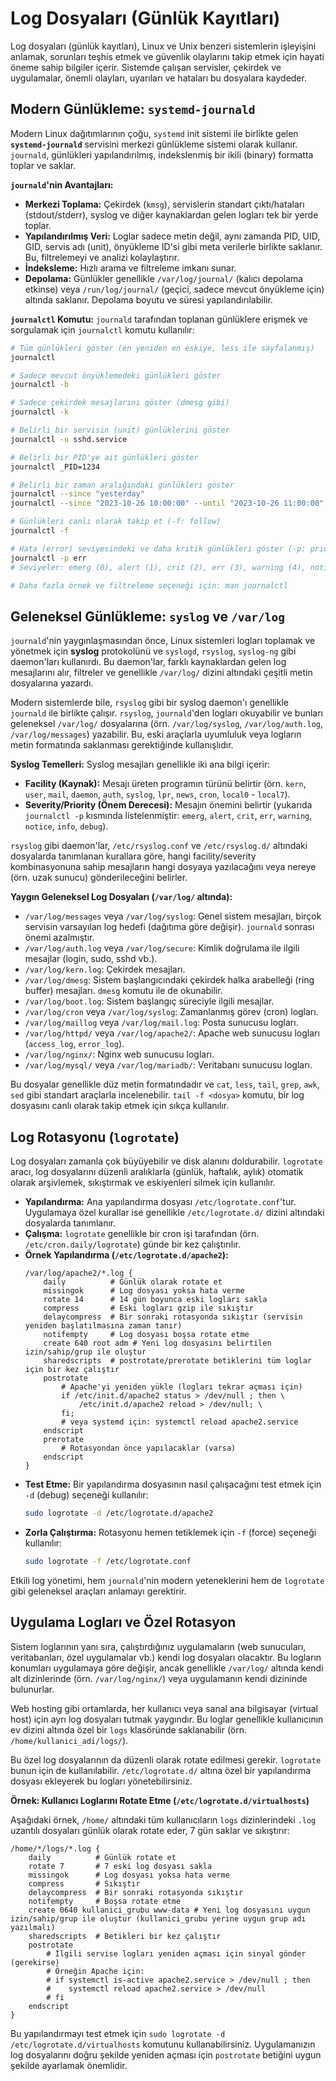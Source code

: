 # Log Dosyaları (Günlük Kayıtları)

Log dosyaları (günlük kayıtları), Linux ve Unix benzeri sistemlerin işleyişini anlamak, sorunları teşhis etmek ve güvenlik olaylarını takip etmek için hayati öneme sahip bilgiler içerir. Sistemde çalışan servisler, çekirdek ve uygulamalar, önemli olayları, uyarıları ve hataları bu dosyalara kaydeder.

## Modern Günlükleme: `systemd-journald`

Modern Linux dağıtımlarının çoğu, `systemd` init sistemi ile birlikte gelen **`systemd-journald`** servisini merkezi günlükleme sistemi olarak kullanır. `journald`, günlükleri yapılandırılmış, indekslenmiş bir ikili (binary) formatta toplar ve saklar.

**`journald`'nin Avantajları:**
*   **Merkezi Toplama:** Çekirdek (`kmsg`), servislerin standart çıktı/hataları (stdout/stderr), syslog ve diğer kaynaklardan gelen logları tek bir yerde toplar.
*   **Yapılandırılmış Veri:** Loglar sadece metin değil, aynı zamanda PID, UID, GID, servis adı (unit), önyükleme ID'si gibi meta verilerle birlikte saklanır. Bu, filtrelemeyi ve analizi kolaylaştırır.
*   **İndeksleme:** Hızlı arama ve filtreleme imkanı sunar.
*   **Depolama:** Günlükler genellikle `/var/log/journal/` (kalıcı depolama etkinse) veya `/run/log/journal/` (geçici, sadece mevcut önyükleme için) altında saklanır. Depolama boyutu ve süresi yapılandırılabilir.

**`journalctl` Komutu:**
`journald` tarafından toplanan günlüklere erişmek ve sorgulamak için `journalctl` komutu kullanılır:
```bash
# Tüm günlükleri göster (en yeniden en eskiye, less ile sayfalanmış)
journalctl

# Sadece mevcut önyüklemedeki günlükleri göster
journalctl -b

# Sadece çekirdek mesajlarını göster (dmesg gibi)
journalctl -k

# Belirli bir servisin (unit) günlüklerini göster
journalctl -u sshd.service

# Belirli bir PID'ye ait günlükleri göster
journalctl _PID=1234

# Belirli bir zaman aralığındaki günlükleri göster
journalctl --since "yesterday"
journalctl --since "2023-10-26 10:00:00" --until "2023-10-26 11:00:00"

# Günlükleri canlı olarak takip et (-f: follow)
journalctl -f

# Hata (error) seviyesindeki ve daha kritik günlükleri göster (-p: priority)
journalctl -p err 
# Seviyeler: emerg (0), alert (1), crit (2), err (3), warning (4), notice (5), info (6), debug (7)

# Daha fazla örnek ve filtreleme seçeneği için: man journalctl
```

## Geleneksel Günlükleme: `syslog` ve `/var/log`

`journald`'nin yaygınlaşmasından önce, Linux sistemleri logları toplamak ve yönetmek için **syslog** protokolünü ve `syslogd`, `rsyslog`, `syslog-ng` gibi daemon'ları kullanırdı. Bu daemon'lar, farklı kaynaklardan gelen log mesajlarını alır, filtreler ve genellikle `/var/log/` dizini altındaki çeşitli metin dosyalarına yazardı.

Modern sistemlerde bile, `rsyslog` gibi bir syslog daemon'ı genellikle `journald` ile birlikte çalışır. `rsyslog`, `journald`'den logları okuyabilir ve bunları geleneksel `/var/log/` dosyalarına (örn. `/var/log/syslog`, `/var/log/auth.log`, `/var/log/messages`) yazabilir. Bu, eski araçlarla uyumluluk veya logların metin formatında saklanması gerektiğinde kullanışlıdır.

**Syslog Temelleri:**
Syslog mesajları genellikle iki ana bilgi içerir:
*   **Facility (Kaynak):** Mesajı üreten programın türünü belirtir (örn. `kern`, `user`, `mail`, `daemon`, `auth`, `syslog`, `lpr`, `news`, `cron`, `local0` - `local7`).
*   **Severity/Priority (Önem Derecesi):** Mesajın önemini belirtir (yukarıda `journalctl -p` kısmında listelenmiştir: `emerg`, `alert`, `crit`, `err`, `warning`, `notice`, `info`, `debug`).

`rsyslog` gibi daemon'lar, `/etc/rsyslog.conf` ve `/etc/rsyslog.d/` altındaki dosyalarda tanımlanan kurallara göre, hangi facility/severity kombinasyonuna sahip mesajların hangi dosyaya yazılacağını veya nereye (örn. uzak sunucu) gönderileceğini belirler.

**Yaygın Geleneksel Log Dosyaları (`/var/log/` altında):**
*   `/var/log/messages` veya `/var/log/syslog`: Genel sistem mesajları, birçok servisin varsayılan log hedefi (dağıtıma göre değişir). `journald` sonrası önemi azalmıştır.
*   `/var/log/auth.log` veya `/var/log/secure`: Kimlik doğrulama ile ilgili mesajlar (login, sudo, sshd vb.).
*   `/var/log/kern.log`: Çekirdek mesajları.
*   `/var/log/dmesg`: Sistem başlangıcındaki çekirdek halka arabelleği (ring buffer) mesajları. `dmesg` komutu ile de okunabilir.
*   `/var/log/boot.log`: Sistem başlangıç süreciyle ilgili mesajlar.
*   `/var/log/cron` veya `/var/log/syslog`: Zamanlanmış görev (cron) logları.
*   `/var/log/maillog` veya `/var/log/mail.log`: Posta sunucusu logları.
*   `/var/log/httpd/` veya `/var/log/apache2/`: Apache web sunucusu logları (`access_log`, `error_log`).
*   `/var/log/nginx/`: Nginx web sunucusu logları.
*   `/var/log/mysql/` veya `/var/log/mariadb/`: Veritabanı sunucusu logları.

Bu dosyalar genellikle düz metin formatındadır ve `cat`, `less`, `tail`, `grep`, `awk`, `sed` gibi standart araçlarla incelenebilir. `tail -f <dosya>` komutu, bir log dosyasını canlı olarak takip etmek için sıkça kullanılır.

## Log Rotasyonu (`logrotate`)

Log dosyaları zamanla çok büyüyebilir ve disk alanını doldurabilir. `logrotate` aracı, log dosyalarını düzenli aralıklarla (günlük, haftalık, aylık) otomatik olarak arşivlemek, sıkıştırmak ve eskiyenleri silmek için kullanılır.

*   **Yapılandırma:** Ana yapılandırma dosyası `/etc/logrotate.conf`'tur. Uygulamaya özel kurallar ise genellikle `/etc/logrotate.d/` dizini altındaki dosyalarda tanımlanır.
*   **Çalışma:** `logrotate` genellikle bir cron işi tarafından (örn. `/etc/cron.daily/logrotate`) günde bir kez çalıştırılır.
*   **Örnek Yapılandırma (`/etc/logrotate.d/apache2`):**
    ```
    /var/log/apache2/*.log {
        daily          # Günlük olarak rotate et
        missingok      # Log dosyası yoksa hata verme
        rotate 14      # 14 gün boyunca eski logları sakla
        compress       # Eski logları gzip ile sıkıştır
        delaycompress  # Bir sonraki rotasyonda sıkıştır (servisin yeniden başlatılmasına zaman tanır)
        notifempty     # Log dosyası boşsa rotate etme
        create 640 root adm # Yeni log dosyasını belirtilen izin/sahip/grup ile oluştur
        sharedscripts  # postrotate/prerotate betiklerini tüm loglar için bir kez çalıştır
        postrotate
            # Apache'yi yeniden yükle (logları tekrar açması için)
            if /etc/init.d/apache2 status > /dev/null ; then \
                /etc/init.d/apache2 reload > /dev/null; \
            fi;
            # veya systemd için: systemctl reload apache2.service
        endscript
        prerotate
            # Rotasyondan önce yapılacaklar (varsa)
        endscript
    }
    ```
*   **Test Etme:** Bir yapılandırma dosyasının nasıl çalışacağını test etmek için `-d` (debug) seçeneği kullanılır:
    ```bash
    sudo logrotate -d /etc/logrotate.d/apache2
    ```
*   **Zorla Çalıştırma:** Rotasyonu hemen tetiklemek için `-f` (force) seçeneği kullanılır:
    ```bash
    sudo logrotate -f /etc/logrotate.conf
    ```

Etkili log yönetimi, hem `journald`'nin modern yeteneklerini hem de `logrotate` gibi geleneksel araçları anlamayı gerektirir.

## Uygulama Logları ve Özel Rotasyon

Sistem loglarının yanı sıra, çalıştırdığınız uygulamaların (web sunucuları, veritabanları, özel uygulamalar vb.) kendi log dosyaları olacaktır. Bu logların konumları uygulamaya göre değişir, ancak genellikle `/var/log/` altında kendi alt dizinlerinde (örn. `/var/log/nginx/`) veya uygulamanın kendi dizininde bulunurlar.

Web hosting gibi ortamlarda, her kullanıcı veya sanal ana bilgisayar (virtual host) için ayrı log dosyaları tutmak yaygındır. Bu loglar genellikle kullanıcının ev dizini altında özel bir `logs` klasöründe saklanabilir (örn. `/home/kullanici_adi/logs/`).

Bu özel log dosyalarının da düzenli olarak rotate edilmesi gerekir. `logrotate` bunun için de kullanılabilir. `/etc/logrotate.d/` altına özel bir yapılandırma dosyası ekleyerek bu logları yönetebilirsiniz.

**Örnek: Kullanıcı Loglarını Rotate Etme (`/etc/logrotate.d/virtualhosts`)**

Aşağıdaki örnek, `/home/` altındaki tüm kullanıcıların `logs` dizinlerindeki `.log` uzantılı dosyaları günlük olarak rotate eder, 7 gün saklar ve sıkıştırır:

```
/home/*/logs/*.log {
    daily          # Günlük rotate et
    rotate 7       # 7 eski log dosyası sakla
    missingok      # Log dosyası yoksa hata verme
    compress       # Sıkıştır
    delaycompress  # Bir sonraki rotasyonda sıkıştır
    notifempty     # Boşsa rotate etme
    create 0640 kullanici_grubu www-data # Yeni log dosyasını uygun izin/sahip/grup ile oluştur (kullanici_grubu yerine uygun grup adı yazılmalı)
    sharedscripts  # Betikleri bir kez çalıştır
    postrotate
        # İlgili servise logları yeniden açması için sinyal gönder (gerekirse)
        # Örneğin Apache için:
        # if systemctl is-active apache2.service > /dev/null ; then
        #    systemctl reload apache2.service > /dev/null
        # fi
    endscript
}
```
Bu yapılandırmayı test etmek için `sudo logrotate -d /etc/logrotate.d/virtualhosts` komutunu kullanabilirsiniz. Uygulamanızın log dosyalarını doğru şekilde yeniden açması için `postrotate` betiğini uygun şekilde ayarlamak önemlidir.
